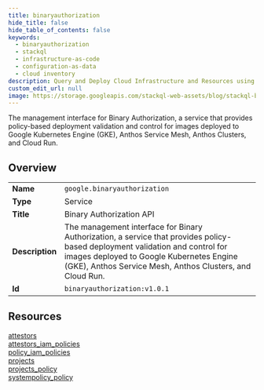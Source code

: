 ```yaml
---
title: binaryauthorization
hide_title: false
hide_table_of_contents: false
keywords:
  - binaryauthorization
  - stackql
  - infrastructure-as-code
  - configuration-as-data
  - cloud inventory
description: Query and Deploy Cloud Infrastructure and Resources using SQL
custom_edit_url: null
image: https://storage.googleapis.com/stackql-web-assets/blog/stackql-blog-post-featured-image.png
---
```

The management interface for Binary Authorization, a service that provides policy-based deployment validation and control for images deployed to Google Kubernetes Engine (GKE), Anthos Service Mesh, Anthos Clusters, and Cloud Run.   
    

## Overview
<table><tbody>
<tr><td><b>Name</b></td><td><code>google.binaryauthorization</code></td></tr>
<tr><td><b>Type</b></td><td>Service</td></tr>
<tr><td><b>Title</b></td><td>Binary Authorization API</td></tr>
<tr><td><b>Description</b></td><td>The management interface for Binary Authorization, a service that provides policy-based deployment validation and control for images deployed to Google Kubernetes Engine (GKE), Anthos Service Mesh, Anthos Clusters, and Cloud Run. </td></tr>
<tr><td><b>Id</b></td><td><code>binaryauthorization:v1.0.1</code></td></tr>
</tbody></table>

## Resources
<div class="row">
<div class="providerDocColumn">
<a href="/providers/google/binaryauthorization/attestors/">attestors</a><br />
<a href="/providers/google/binaryauthorization/attestors_iam_policies/">attestors_iam_policies</a><br />
<a href="/providers/google/binaryauthorization/policy_iam_policies/">policy_iam_policies</a><br />
</div>
<div class="providerDocColumn">
<a href="/providers/google/binaryauthorization/projects/">projects</a><br />
<a href="/providers/google/binaryauthorization/projects_policy/">projects_policy</a><br />
<a href="/providers/google/binaryauthorization/systempolicy_policy/">systempolicy_policy</a><br />
</div>
</div>

